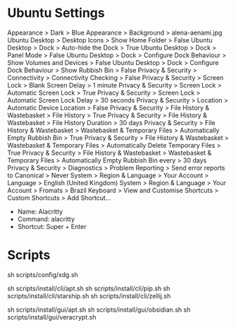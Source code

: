 # Ubuntu Settings

Appearance > Dark > Blue
Appearance > Background > alena-aenami.jpg
Ubuntu Desktop > Desktop Icons > Show Home Folder > False
Ubuntu Desktop > Dock > Auto-hide the Dock > True
Ubuntu Desktop > Dock > Panel Mode > False
Ubuntu Desktop > Dock > Configure Dock Behaviour > Show Volumes and Devices > False
Ubuntu Desktop > Dock > Configure Dock Behaviour > Show Rubbish Bin > False
Privacy & Security > Connectivity > Connectivity Checking > False
Privacy & Security > Screen Lock > Blank Screen Delay > 1 minute
Privacy & Security > Screen Lock > Automatic Screen Lock > True
Privacy & Security > Screen Lock > Automatic Screen Lock Delay > 30 seconds
Privacy & Security > Location > Automatic Device Location > False
Privacy & Security > File History & Wastebasket > File History > True
Privacy & Security > File History & Wastebasket > File History Duration > 30 days
Privacy & Security > File History & Wastebasket > Wastebasket & Temporary Files > Automatically Empty Rubbish Bin > True
Privacy & Security > File History & Wastebasket > Wastebasket & Temporary Files > Automatically Delete Temporary Files > True
Privacy & Security > File History & Wastebasket > Wastebasket & Temporary Files > Automatically Empty Rubbish Bin every > 30 days
Privacy & Security > Diagnostics > Problem Reporting > Send error reports to Canonical > Never
System > Region & Language > Your Account > Language > English (United Kingdom)
System > Region & Language > Your Account > Fromats > Brazil
Keyboard > View and Customise Shortcuts > Custom Shortcuts > Add Shortcut...

 - Name: Alacritty
 - Command: alacritty
 - Shortcut: Super + Enter

# Scripts

sh scripts/config/xdg.sh

sh scripts/install/cli/apt.sh
sh scripts/install/cli/pip.sh
sh scripts/install/cli/starship.sh
sh scripts/install/cli/zellij.sh

sh scripts/install/gui/apt.sh
sh scripts/install/gui/obsidian.sh
sh scripts/install/gui/veracrypt.sh
